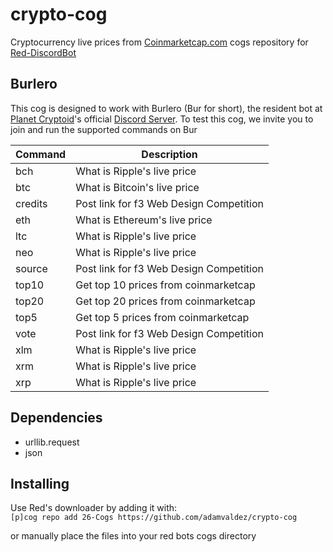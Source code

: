 # crypto-cog
Cryptocurrency live prices from [Coinmarketcap.com](https://www.coinmarketcap.com) cogs repository for [Red-DiscordBot](https://github.com/Twentysix26/Red-DiscordBot)

## Burlero
This cog is designed to work with Burlero (Bur for short), the resident bot at [Planet Cryptoid](https://www.planetcryptoid.tech)'s official [Discord Server](https://discordapp.com/invite/uvfNm2d). To test this cog, we invite you to join and run the supported commands on Bur

Command | Description
------- | ----------------------------------------- |
bch     | What is Ripple's live price
btc     | What is Bitcoin's live price
credits | Post link for f3 Web Design Competition
eth     | What is Ethereum's live price
ltc     | What is Ripple's live price
neo     | What is Ripple's live price
source  | Post link for f3 Web Design Competition
top10   | Get top 10 prices from coinmarketcap
top20   | Get top 20 prices from coinmarketcap
top5    | Get top 5 prices from coinmarketcap
vote    | Post link for f3 Web Design Competition
xlm     | What is Ripple's live price
xrm     | What is Ripple's live price
xrp     | What is Ripple's live price

## Dependencies
- urllib.request
- json

## Installing
Use Red's downloader by adding it with:  
`[p]cog repo add 26-Cogs https://github.com/adamvaldez/crypto-cog`

or manually place the files into your red bots cogs directory
